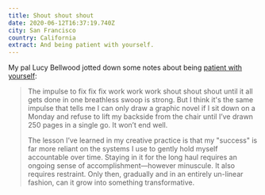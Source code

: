 ```yaml
---
title: Shout shout shout
date: 2020-06-12T16:37:19.740Z
city: San Francisco
country: California
extract: And being patient with yourself.
---
```

My pal Lucy Bellwood jotted down some notes about being [patient with yourself](https://www.patreon.com/posts/show-your-work-38037938):

> The impulse to fix fix fix work work work shout shout shout until it all gets done in one breathless swoop is strong. But I think it's the same impulse that tells me I can only draw a graphic novel if I sit down on a Monday and refuse to lift my backside from the chair until I’ve drawn 250 pages in a single go. It won’t end well.
>
> The lesson I’ve learned in my creative practice is that my "success" is far more reliant on the systems I use to gently hold myself accountable over time. Staying in it for the long haul requires an ongoing sense of accomplishment—however minuscule. It also requires restraint. Only then, gradually and in an entirely un-linear fashion, can it grow into something transformative.
